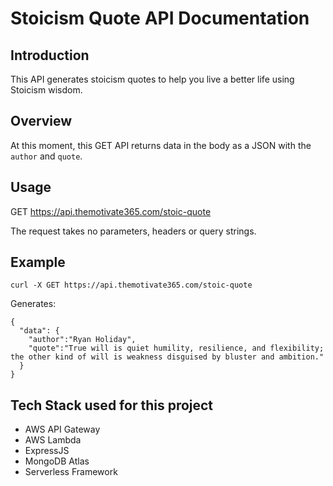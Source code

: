 # Stoicism Quote API Documentation

## Introduction
This API generates stoicism quotes to help you live a better life using Stoicism wisdom.

## Overview
At this moment, this GET API returns data in the body as a JSON with the `author` and `quote`.

## Usage
GET https://api.themotivate365.com/stoic-quote

The request takes no parameters, headers or query strings.

## Example
`curl -X GET https://api.themotivate365.com/stoic-quote`

Generates:
```
{
  "data": {
    "author":"Ryan Holiday",
    "quote":"True will is quiet humility, resilience, and flexibility; the other kind of will is weakness disguised by bluster and ambition."
  }
}
```

## Tech Stack used for this project
- AWS API Gateway
- AWS Lambda
- ExpressJS
- MongoDB Atlas
- Serverless Framework